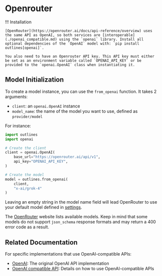 # Openrouter

!!! Installation

    [OpenRouter](https://openrouter.ai/docs/api-reference/overview) uses the same API as OpenAI, so both services are [interoperable](./openai_compatible.md) using the `openai` library. Install all optional dependencies of the `OpenAI` model with: `pip install outlines[openai]`.

    You also need to have an Openrouter API key. This API key must either be set as an environment variable called `OPENAI_API_KEY` or be provided to the `openai.OpenAI` class when instantiating it.

## Model Initialization

To create a model instance, you can use the `from_openai` function. It takes 2 arguments:

- `client`: an `openai.OpenAI` instance
- `model_name`: the name of the model you want to use, defined as `provider/model`

For instance:

```python
import outlines
import openai

# Create the client
client = openai.OpenAI(
    base_url="https://openrouter.ai/api/v1",
    api_key="OPENAI_API_KEY",
)

# Create the model
model = outlines.from_openai(
    client,
    "x-ai/grok-4"
)
```

Leaving an empty string in the model name field will lead OpenRouter to use your default model defined in [settings](https://openrouter.ai/settings/preferences).

The [OpenRouter](https://openrouter.ai/models) website lists available models. Keep in mind that some models do not support `json_schema` response formats and may return a 400 error code as a result.

## Related Documentation

For specific implementations that use OpenAI-compatible APIs:

- [OpenAI](./openai.md): The original OpenAI API implementation
- [OpenAI compatible API](./openai_compatible.md): Details on how to use OpenAI-compatible APIs
